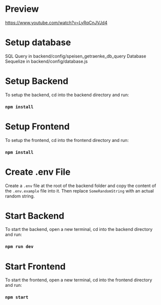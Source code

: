 # Preview
https://www.youtube.com/watch?v=LyRqCnJVJd4

# Setup database
SQL Query in backend/config/speisen_getraenke_db_query
Database Sequelize in backend/config/database.js

# Setup Backend

To setup the backend, cd into the backend directory and run:

### `npm install`

# Setup Frontend

To setup the frontend, cd into the frontend directory and run: 

### `npm install`

# Create .env File

Create a `.env` file at the root of the backend folder and copy the content of the `.env.example` file into it.
Then replace `SomeRandomString` with an actual random string.

# Start Backend

To start the backend, open a new terminal, cd into the backend directory and run:

### `npm run dev`

# Start Frontend

To start the frontend, open a new terminal, cd into the frontend directory and run:

### `npm start`
